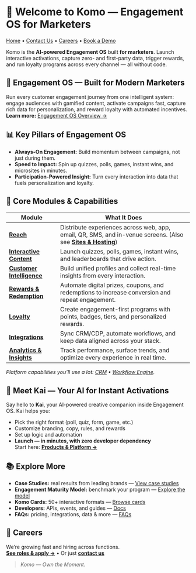 # 👋 Welcome to Komo — Engagement OS for Marketers

[Home](https://www.komo.tech/) • [Contact Us](https://www.komo.tech/contact-us) • [Careers](https://www.komo.tech/careers) • [Book a Demo](https://www.komo.tech/demo)

Komo is the **AI-powered Engagement OS** built **for marketers**. Launch interactive activations, capture zero- and first-party data, trigger rewards, and run loyalty programs across every channel — all without code.

## 🚀 Engagement OS — Built for Modern Marketers
Run every customer engagement journey from one intelligent system: engage audiences with gamified content, activate campaigns fast, capture rich data for personalization, and reward loyalty with automated incentives.  
**Learn more:** [Engagement OS Overview →](https://www.komo.tech/engagement-os)

## 📊 Key Pillars of Engagement OS
- **Always-On Engagement:** Build momentum between campaigns, not just during them.  
- **Speed to Impact:** Spin up quizzes, polls, games, instant wins, and microsites in minutes.  
- **Participation-Powered Insight:** Turn every interaction into data that fuels personalization and loyalty.

## 🧩 Core Modules & Capabilities
| Module | What It Does |
|---|---|
| **[Reach](https://www.komo.tech/reach)** | Distribute experiences across web, app, email, QR, SMS, and in-venue screens. (Also see **[Sites & Hosting](https://www.komo.tech/sites-hosting)**) |
| **[Interactive Content](https://www.komo.tech/interactive-content)** | Launch quizzes, polls, games, instant wins, and leaderboards that drive action. |
| **[Customer Intelligence](https://www.komo.tech/customer-intelligence)** | Build unified profiles and collect real-time insights from every interaction. |
| **[Rewards & Redemption](https://www.komo.tech/rewards-redemption)** | Automate digital prizes, coupons, and redemptions to increase conversion and repeat engagement. |
| **[Loyalty](https://www.komo.tech/loyalty)** | Create engagement-first programs with points, badges, tiers, and personalized rewards. |
| **[Integrations](https://www.komo.tech/integrations)** | Sync CRM/CDP, automate workflows, and keep data aligned across your stack. |
| **[Analytics & Insights](https://www.komo.tech/analytics-insights)** | Track performance, surface trends, and optimize every experience in real time. |

*Platform capabilities you’ll use a lot: [CRM](https://www.komo.tech/crm) • [Workflow Engine](https://www.komo.tech/workflow-engine).*

## 🤖 Meet Kai — Your AI for Instant Activations
Say hello to **Kai**, your AI-powered creative companion inside Engagement OS. Kai helps you:
- Pick the right format (poll, quiz, form, game, etc.)  
- Customize branding, copy, rules, and rewards  
- Set up logic and automation  
- **Launch — in minutes, with zero developer dependency**  
Start here: **[Products & Platform →](https://www.komo.tech/platform)**

## 📚 Explore More
- **Case Studies:** real results from leading brands — [View case studies](https://blog.komo.tech/case-studies)  
- **Engagement Maturity Model:** benchmark your program — [Explore the model](https://www.komo.tech/engagement-maturity-model)  
- **Komo Cards:** 50+ interactive formats — [Browse cards](https://www.komo.tech/komo-cards)  
- **Developers:** APIs, events, and guides — [Docs](https://developers.komo.tech/)  
- **FAQs:** pricing, integrations, data & more — [FAQs](https://www.komo.tech/faqs)

## 💼 Careers
We’re growing fast and hiring across functions.  
**[See roles & apply →](https://www.komo.tech/careers)** • Or just **[contact us](https://www.komo.tech/contact-us)**

> _Komo — Own the Moment._
